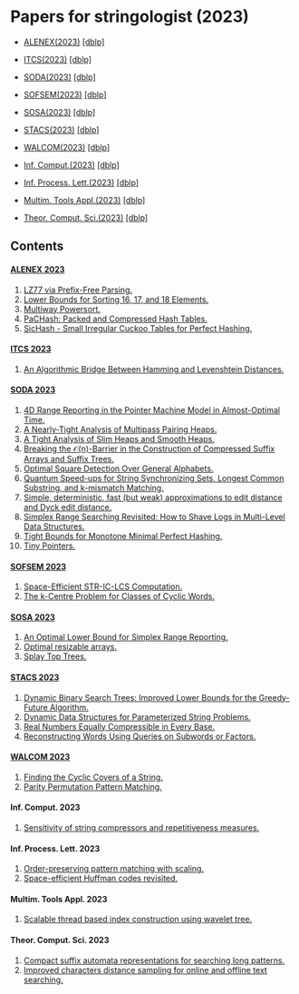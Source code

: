 # Papers for stringologist (2023)
  
- [ALENEX(2023)](#alenex-2023) [[dblp]](https://dblp.org/db/conf/alenex/alenex2023.html)  
- [ITCS(2023)](#itcs-2023) [[dblp]](https://dblp.org/db/conf/innovations/innovations2023.html)  
- [SODA(2023)](#soda-2023) [[dblp]](https://dblp.org/db/conf/soda/soda2023.html)  
- [SOFSEM(2023)](#sofsem-2023) [[dblp]](https://dblp.org/db/conf/sofsem/sofsem2023.html)  
- [SOSA(2023)](#sosa-2023) [[dblp]](https://dblp.org/db/conf/sosa/sosa2023.html)  
- [STACS(2023)](#stacs-2023) [[dblp]](https://dblp.org/db/conf/stacs/stacs2023.html)  
- [WALCOM(2023)](#walcom-2023) [[dblp]](https://dblp.org/db/conf/walcom/walcom2023.html)  
  
- [Inf. Comput.(2023)](#inf-comput-2023) [[dblp]](https://dblp.org/db/journals/iandc/iandc291.html)  
- [Inf. Process. Lett.(2023)](#inf-process-lett-2023) [[dblp]](https://dblp.org/db/journals/ipl/ipl179.html)  
- [Multim. Tools Appl.(2023)](#multim-tools-appl-2023) [[dblp]](https://dblp.org/db/journals/mta/mta82.html)  
- [Theor. Comput. Sci.(2023)](#theor-comput-sci-2023) [[dblp]](https://dblp.org/db/journals/tcs/tcs946.html)  
  
## Contents
#### [ALENEX 2023](https://dblp.org/db/conf/alenex/alenex2023.html)
  1. [LZ77 via Prefix-Free Parsing.](https://doi.org/10.1137/1.9781611977561.ch11)  
  2. [Lower Bounds for Sorting 16, 17, and 18 Elements.](https://doi.org/10.1137/1.9781611977561.ch17)  
  3. [Multiway Powersort.](https://doi.org/10.1137/1.9781611977561.ch16)  
  4. [PaCHash: Packed and Compressed Hash Tables.](https://doi.org/10.1137/1.9781611977561.ch14)  
  5. [SicHash - Small Irregular Cuckoo Tables for Perfect Hashing.](https://doi.org/10.1137/1.9781611977561.ch15)  
  
  
#### [ITCS 2023](https://dblp.org/db/conf/innovations/innovations2023.html)
  1. [An Algorithmic Bridge Between Hamming and Levenshtein Distances.](https://doi.org/10.4230/LIPIcs.ITCS.2023.58)  
  
  
#### [SODA 2023](https://dblp.org/db/conf/soda/soda2023.html)
  1. [4D Range Reporting in the Pointer Machine Model in Almost-Optimal Time.](https://doi.org/10.1137/1.9781611977554.ch71)  
  2. [A Nearly-Tight Analysis of Multipass Pairing Heaps.](https://doi.org/10.1137/1.9781611977554.ch23)  
  3. [A Tight Analysis of Slim Heaps and Smooth Heaps.](https://doi.org/10.1137/1.9781611977554.ch24)  
  4. [Breaking the 𝒪(n)-Barrier in the Construction of Compressed Suffix Arrays and Suffix Trees.](https://doi.org/10.1137/1.9781611977554.ch187)  
  5. [Optimal Square Detection Over General Alphabets.](https://doi.org/10.1137/1.9781611977554.ch189)  
  6. [Quantum Speed-ups for String Synchronizing Sets, Longest Common Substring, and k-mismatch Matching.](https://doi.org/10.1137/1.9781611977554.ch186)  
  7. [Simple, deterministic, fast (but weak) approximations to edit distance and Dyck edit distance.](https://doi.org/10.1137/1.9781611977554.ch188)  
  8. [Simplex Range Searching Revisited: How to Shave Logs in Multi-Level Data Structures.](https://doi.org/10.1137/1.9781611977554.ch54)  
  9. [Tight Bounds for Monotone Minimal Perfect Hashing.](https://doi.org/10.1137/1.9781611977554.ch20)  
  10. [Tiny Pointers.](https://doi.org/10.1137/1.9781611977554.ch21)  
  
  
#### [SOFSEM 2023](https://dblp.org/db/conf/sofsem/sofsem2023.html)
  1. [Space-Efficient STR-IC-LCS Computation.](https://doi.org/10.1007/978-3-031-23101-8_25)  
  2. [The k-Centre Problem for Classes of Cyclic Words.](https://doi.org/10.1007/978-3-031-23101-8_26)  
  
  
#### [SOSA 2023](https://dblp.org/db/conf/sosa/sosa2023.html)
  1. [An Optimal Lower Bound for Simplex Range Reporting.](https://doi.org/10.1137/1.9781611977585.ch25)  
  2. [Optimal resizable arrays.](https://doi.org/10.1137/1.9781611977585.ch27)  
  3. [Splay Top Trees.](https://doi.org/10.1137/1.9781611977585.ch28)  
  
  
#### [STACS 2023](https://dblp.org/db/conf/stacs/stacs2023.html)
  1. [Dynamic Binary Search Trees: Improved Lower Bounds for the Greedy-Future Algorithm.](https://doi.org/10.4230/LIPIcs.STACS.2023.53)  
  2. [Dynamic Data Structures for Parameterized String Problems.](https://doi.org/10.4230/LIPIcs.STACS.2023.50)  
  3. [Real Numbers Equally Compressible in Every Base.](https://doi.org/10.4230/LIPIcs.STACS.2023.48)  
  4. [Reconstructing Words Using Queries on Subwords or Factors.](https://doi.org/10.4230/LIPIcs.STACS.2023.52)  
  
  
#### [WALCOM 2023](https://dblp.org/db/conf/walcom/walcom2023.html)
  1. [Finding the Cyclic Covers of a String.](https://doi.org/10.1007/978-3-031-27051-2_13)  
  2. [Parity Permutation Pattern Matching.](https://doi.org/10.1007/978-3-031-27051-2_32)  
  
  
#### Inf. Comput. 2023  
  1. [Sensitivity of string compressors and repetitiveness measures.](https://doi.org/10.1016/j.ic.2022.104999)  
  
#### Inf. Process. Lett. 2023  
  1. [Order-preserving pattern matching with scaling.](https://doi.org/10.1016/j.ipl.2022.106333)  
  2. [Space-efficient Huffman codes revisited.](https://doi.org/10.1016/j.ipl.2022.106274)  
  
#### Multim. Tools Appl. 2023  
  1. [Scalable thread based index construction using wavelet tree.](https://doi.org/10.1007/s11042-022-13906-9)  
  
#### Theor. Comput. Sci. 2023  
  1. [Compact suffix automata representations for searching long patterns.](https://doi.org/10.1016/j.tcs.2022.11.005)  
  2. [Improved characters distance sampling for online and offline text searching.](https://doi.org/10.1016/j.tcs.2022.12.034)  
  